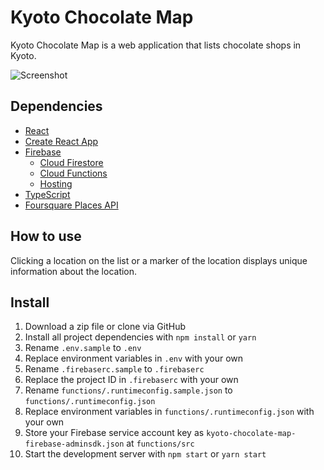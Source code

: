 # Kyoto Chocolate Map

Kyoto Chocolate Map is a web application that lists chocolate shops in Kyoto.

![Screenshot](https://mokajima.github.io/portfolio/images/kyoto-chocolate-map.jpg)

## Dependencies

- [React](https://reactjs.org/)
- [Create React App](https://github.com/facebook/create-react-app)
- [Firebase](https://firebase.google.com/)
  - [Cloud Firestore](https://firebase.google.com/products/firestore)
  - [Cloud Functions](https://firebase.google.com/products/functions)
  - [Hosting](https://firebase.google.com/products/hosting)
- [TypeScript](https://www.typescriptlang.org/)
- [Foursquare Places API](https://developer.foursquare.com/)

## How to use

Clicking a location on the list or a marker of the location displays unique information about the location.

## Install

1. Download a zip file or clone via GitHub
2. Install all project dependencies with `npm install` or `yarn`
3. Rename `.env.sample` to `.env`
4. Replace environment variables in `.env` with your own
5. Rename `.firebaserc.sample` to `.firebaserc`
6. Replace the project ID in `.firebaserc` with your own
7. Rename `functions/.runtimeconfig.sample.json` to `functions/.runtimeconfig.json`
8. Replace environment variables in `functions/.runtimeconfig.json` with your own
9. Store your Firebase service account key as `kyoto-chocolate-map-firebase-adminsdk.json` at `functions/src`
10. Start the development server with `npm start` or `yarn start`
